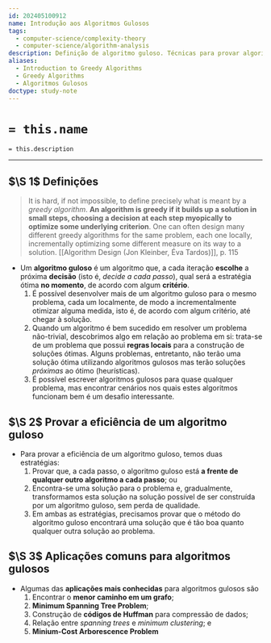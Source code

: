 ```yaml
---
id: 202405100912
name: Introdução aos Algoritmos Gulosos
tags:
  - computer-science/complexity-theory
  - computer-science/algorithm-analysis
description: Definição de algoritmo guloso. Técnicas para provar algoritmos gulosos. Aplicações comuns aos algoritmos gulosos.
aliases:
  - Introduction to Greedy Algorithms
  - Greedy Algorithms
  - Algoritmos Gulosos
doctype: study-note
---
```

# `= this.name`
`= this.description`

---
## $\S 1$ Definições
> It is hard, if not impossible, to define precisely what is meant by a *greedy algorithm*. **An algorithm is greedy if it builds up a solution in small steps, choosing a decision at each step myopically to optimize some underlying criterion**. One can often design many different greedy algorithms for the same problem, each one locally, incrementally optimizing some different measure on its way to a solution.
> [[Algorithm Design (Jon Kleinber, Éva Tardos)]], p. 115

-  Um **algoritmo guloso** é um algoritmo que, a cada iteração **escolhe** a próxima **decisão** (isto é, *decide a cada passo*), qual será a estratégia ótima **no momento**, de acordo com algum **critério**.
	1. É possível desenvolver mais de um algoritmo guloso para o mesmo problema, cada um localmente, de modo a incrementalmente otimizar alguma medida, isto é, de acordo com algum critério, até chegar à solução.
	2. Quando um algoritmo é bem sucedido em resolver um problema não-trivial, descobrimos algo em relação ao problema em si: trata-se de um problema que possui **regras locais** para a construção de soluções ótimas. Alguns problemas, entretanto, não terão uma solução ótima utilizando algoritmos gulosos mas terão soluções *próximas* ao ótimo (heurísticas).
	3. É possível escrever algoritmos gulosos para quase qualquer problema, mas encontrar cenários nos quais estes algoritmos funcionam bem é um desafio interessante.


## $\S 2$ Provar a eficiência de um algoritmo guloso
- Para provar a eficiência de um algoritmo guloso, temos duas estratégias:
	1. Provar que, a cada passo, o algoritmo guloso está **a frente de qualquer outro algoritmo a cada passo**; ou
	2. Encontra-se uma solução para o problema e, gradualmente, transformamos esta solução na solução possível de ser construída por um algoritmo guloso, sem perda de qualidade.
	3. Em ambas as estratégias, precisamos provar que o método do algoritmo guloso encontrará uma solução que é tão boa quanto qualquer outra solução ao problema.

## $\S 3$ Aplicações comuns para algoritmos gulosos
- Algumas das **aplicações mais conhecidas** para algoritmos gulosos são
	1. Encontrar o **menor caminho em um grafo**;
	2. **Minimum Spanning Tree Problem**;
	3. Construção de **códigos de Huffman** para compressão de dados;
	4. Relação entre *spanning trees* e *minimum clustering*; e
	5. **Minium-Cost Arborescence Problem**


